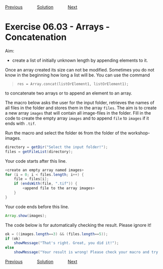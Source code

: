 [Previous](./ex06-02.md) &nbsp;&nbsp;&nbsp;&nbsp;&nbsp;&nbsp;&nbsp;&nbsp;&nbsp;&nbsp;     [Solution](../ans/ans06-03.md) &nbsp;&nbsp;&nbsp;&nbsp;&nbsp;&nbsp;&nbsp;&nbsp;&nbsp;&nbsp; [Next](./ex07-01.md)

# Exercise 06.03 - Arrays - Concatenation

Aim: 
- create a list of initially unknown length by appending elements to it.

Once an array created its size can not be modified. Sometimes you do not know in the beginning how long
a list will be. You can use the command
>  ``res = Array.concat(listOrElement1, listOrElement1);``

to concatenate two arrays or to append an element to an array.

The macro below asks the user for the input folder, retrieves the names of all files in the folder and stores them in the array ``files``.
The aim is to create a new array ``images`` that will contain all image-files in the folder. Fill in the code to create the empty array ``images``
and to append ``file`` to ``images`` if it ends with ``.tif``.

Run the macro and select the folder ``06`` from the folder of the workshop-images.

```java
directory = getDir("Select the input folder!");
files = getFileList(directory);
```
Your code starts after this line. 
```java
<create an empty array named images>
for (i = 0; i < files.length; i++) {
	file = files[i];
	if (endsWith(file, ".tif")) {
		<append file to the array images> 	
	}
}
```
Your code ends before this line. 
```java
Array.show(images);
```

The code below is for automatically checking the result. Please ignore it! 
```java
ok = ((images.length==3) && (files.length==5));
if (ok) 
	showMessage("That's right. Great, you did it!");
else 
	showMessage("Your result is wrong! Please check your macro and try again!");
```

[Previous](./ex06-02.md) &nbsp;&nbsp;&nbsp;&nbsp;&nbsp;&nbsp;&nbsp;&nbsp;&nbsp;&nbsp;     [Solution](../ans/ans06-03.md) &nbsp;&nbsp;&nbsp;&nbsp;&nbsp;&nbsp;&nbsp;&nbsp;&nbsp;&nbsp; [Next](./ex07-01.md)

